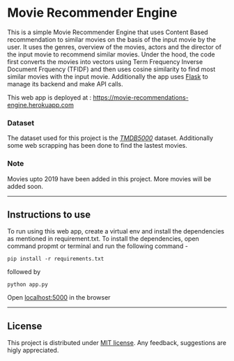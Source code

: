 # Movie Recommender Engine

This is a simple Movie Recommender Engine that uses Content Based  recommendation to similar movies on the basis of the input movie by the user. It uses the genres, overview of the movies, actors and the director of the input movie to recommend similar movies. Under the hood, the code first converts the movies into vectors using Term Frequency Inverse Document Frquency (TFIDF) and then uses cosine similarity to find most similar movies with the input movie. Additionally the app uses [Flask](https://flask.palletsprojects.com/en/2.0.x/) to manage its backend and make API calls.

This web app is deployed at : https://movie-recommendations-engine.herokuapp.com

### Dataset

The dataset used for this project is the _[TMDB5000](https://www.kaggle.com/tmdb/tmdb-movie-metadata)_ dataset. Additionally some web scrapping has been done to find the lastest movies.

### Note

Movies upto 2019 have been added in this project. More movies will be added soon.

---

## Instructions to use

To run using this web app, create a virtual env and install the dependencies as mentioned in requirement.txt. To install the dependencies, open command propmt or terminal and run the following command - 

```
pip install -r requirements.txt
```
followed by

```
python app.py
```
Open [localhost:5000](http://127.0.0.1:5000/) in the browser

---
## License

This project is distributed under [MIT license](https://opensource.org/licenses/MIT). Any feedback, suggestions are higly appreciated.











